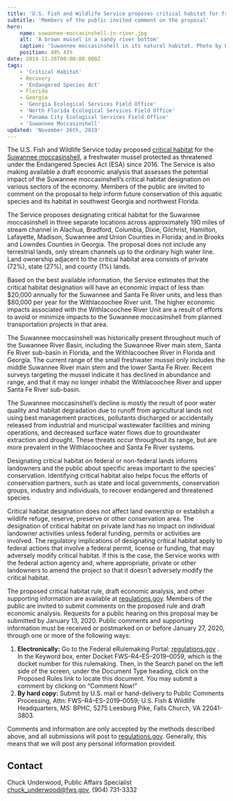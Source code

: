 ```yaml
---
title: 'U.S. Fish and Wildlife Service proposes critical habitat for freshwater mussel in Georgia and Florida'
subtitle: 'Members of the public invited comment on the proposal'
hero:
    name: suwannee-moccasinshell-in-river.jpg
    alt: 'A brown mussel in a sandy river bottom'
    caption: 'Suwannee moccasinshell in its natural habitat. Photo by FWC.'
    position: 48% 43%
date: 2019-11-26T00:00:00.000Z
tags:
    - 'Critical Habitat'
    - Recovery
    - 'Endangered Species Act'
    - Florida
    - Georgia
    - 'Georgia Ecological Services Field Office'
    - 'North Florida Ecological Services Field Office'
    - 'Panama City Ecological Services Field Office'
    - 'Suwannee Moccasinshell'
updated: 'November 26th, 2019'
---
```


The U.S. Fish and Wildlife Service today proposed [critical habitat](https://www.fws.gov/endangered/what-we-do/critical-habitats.html) for the [Suwannee moccasinshell](/wildlife/mussels/suwannee-moccasinshell), a freshwater mussel protected as threatened under the Endangered Species Act (ESA) since 2016. The Service is also making available a draft economic analysis that assesses the potential impact of the Suwannee moccasinshell’s critical habitat designation on various sectors of the economy. Members of the public are invited to comment on the proposal to help inform future conservation of this aquatic species and its habitat in southwest Georgia and northwest Florida.

The Service proposes designating critical habitat for the Suwannee moccasinshell in three separate locations across approximately 190 miles of stream channel in Alachua, Bradford, Columbia, Dixie, Gilchrist, Hamilton, Lafayette, Madison, Suwannee and Union Counties in Florida; and in Brooks and Lowndes Counties in Georgia. The proposal does not include any terrestrial lands, only stream channels up to the ordinary high water line. Land ownership adjacent to the critical habitat area consists of private (72%), state (27%), and county (1%) lands.

Based on the best available information, the Service estimates that the critical habitat designation will have an economic impact of less than $20,000 annually for the Suwannee and Santa Fe River units, and less than $80,000 per year for the Withlacoochee River unit. The higher economic impacts associated with the Withlacoochee River Unit are a result of efforts to avoid or minimize impacts to the Suwannee moccasinshell from planned transportation projects in that area.

The Suwannee moccasinshell was historically present throughout much of the Suwannee River Basin, including the Suwannee River main stem, Santa Fe River sub-basin in Florida, and the Withlacoochee River in Florida and Georgia. The current range of the small freshwater mussel only includes the middle Suwannee River main stem and the lower Santa Fe River. Recent surveys targeting the mussel indicate it has declined in abundance and range, and that it may no longer inhabit the Withlacoochee River and upper Santa Fe River sub-basin. 

The Suwannee moccasinshell’s decline is mostly the result of poor water quality and habitat degradation due to runoff from agricultural lands not using best management practices, pollutants discharged or accidentally released from industrial and municipal wastewater facilities and mining operations, and decreased surface water flows due to groundwater extraction and drought. These threats occur throughout its range, but are more prevalent in the Withlacoochee and Santa Fe River systems.

Designating critical habitat on federal or non-federal lands informs landowners and the public about specific areas important to the species’ conservation. Identifying critical habitat also helps focus the efforts of conservation partners, such as state and local governments, conservation groups, industry and individuals, to recover endangered and threatened species.

Critical habitat designation does not affect land ownership or establish a wildlife refuge, reserve, preserve or other conservation area. The designation of critical habitat on private land has no impact on individual landowner activities unless federal funding, permits or activities are involved. The regulatory implications of designating critical habitat apply to federal actions that involve a federal permit, license or funding, that may adversely modify critical habitat. If this is the case, the Service works with the federal action agency and, where appropriate, private or other landowners to amend the project so that it doesn’t adversely modify the critical habitat.

The proposed critical habitat rule, draft economic analysis, and other supporting information are available at [regulations.gov](https://www.regulations.gov). Members of the public are invited to submit comments on the proposed rule and draft economic analysis. Requests for a public hearing on this proposal may be submitted by January 13, 2020. Public comments and supporting information must be received or postmarked on or before January 27, 2020, through one or more of the following ways:

1. **Electronically:** Go to the Federal eRulemaking Portal: [regulations.gov](https://www.regulations.gov) . In the Keyword box, enter Docket FWS–R4–ES–2019–0059, which is the docket number for this rulemaking. Then, in the Search panel on the left side of the screen, under the Document Type heading, click on the Proposed Rules link to locate this document. You may submit a comment by clicking on “Comment Now!”
2. **By hard copy:**  Submit by U.S. mail or hand-delivery to Public Comments Processing, Attn: FWS–R4–ES–2019–0059; U.S. Fish & Wildlife Headquarters, MS: BPHC, 5275 Leesburg Pike, Falls Church, VA 22041-3803.

Comments and information are only accepted by the methods described above, and all submissions will post to [regulations.gov](https://www.regulations.gov). Generally, this means that we will post any personal information provided.

## Contact

Chuck Underwood, Public Affairs Specialist  
[chuck_underwood@fws.gov](mailto:chuck_underwood@fws.gov), (904) 731-3332